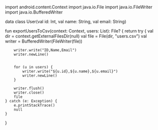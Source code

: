 import android.content.Context
import java.io.File
import java.io.FileWriter
import java.io.BufferedWriter

data class User(val id: Int, val name: String, val email: String)

fun exportUsersToCsv(context: Context, users: List<User>): File? {
    return try {
        val dir = context.getExternalFilesDir(null)
        val file = File(dir, "users.csv")
        val writer = BufferedWriter(FileWriter(file))

      
        writer.write("ID,Name,Email")
        writer.newLine()

        
        for (u in users) {
            writer.write("${u.id},${u.name},${u.email}")
            writer.newLine()
        }

        writer.flush()
        writer.close()
        file
    } catch (e: Exception) {
        e.printStackTrace()
        null
    }
}
